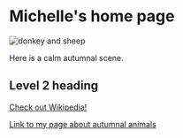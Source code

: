 # Michelle's home page

![donkey and sheep](https://upload.wikimedia.org/wikipedia/commons/thumb/0/0e/Sheep_%28Ovis_aries%29_and_Donkey_%28Equus_africanus_asinus%29_-_FrogHollow_Farm_Sanctuary_2019-10-26.jpg/512px-Sheep_%28Ovis_aries%29_and_Donkey_%28Equus_africanus_asinus%29_-_FrogHollow_Farm_Sanctuary_2019-10-26.jpg)

Here is a calm autumnal scene.

## Level 2 heading

[Check out Wikipedia!](https://wikipedia.org/)

[Link to my page about autumnal animals](animals/)
